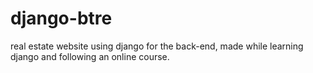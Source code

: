 # django-btre
real estate website using django for the back-end, made while learning django and following an online course.
